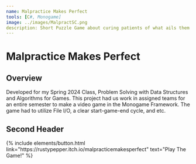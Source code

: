 ```yaml
---
name: Malpractice Makes Perfect
tools: [C#, Monogame]
image: ../images/MalpractSC.png
description: Short Puzzle Game about curing patients of what ails them
---
```


# Malpractice Makes Perfect

## Overview

Developed for my Spring 2024 Class, Problem Solving with Data Structures and Algorithms for Games. This project had us work in assigned teams for an entire semester to make a video game in the Monogame Framework.
The game had to utilize File I/O, a clear start-game-end cycle, and etc.


## Second Header


<p class="text-center">
{% include elements/button.html link="https://rustypepper.itch.io/malpracticemakesperfect" text="Play The Game!" %}
</p>